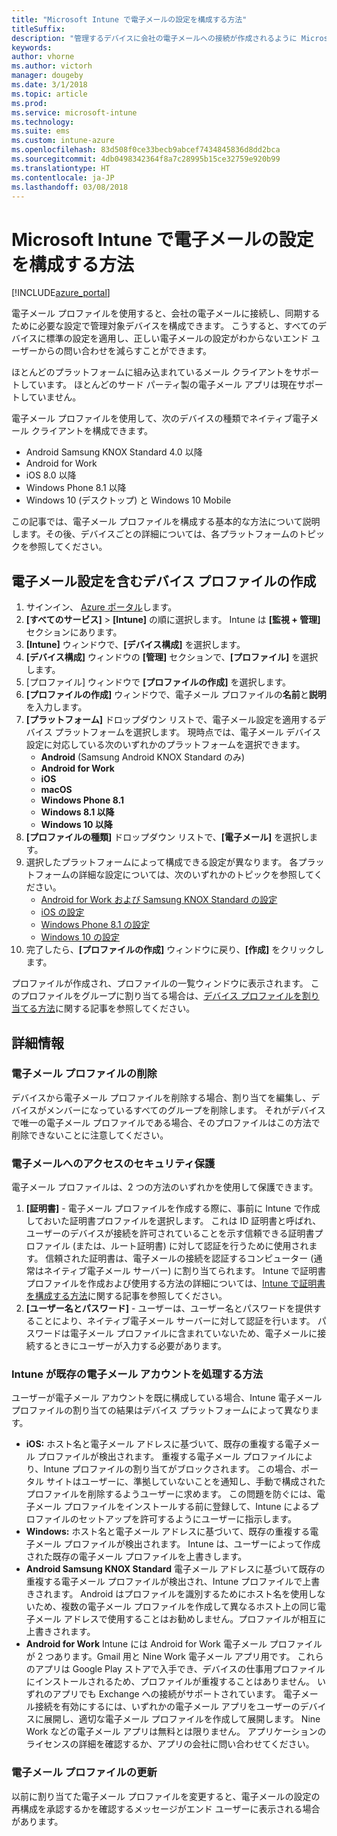 ```yaml
---
title: "Microsoft Intune で電子メールの設定を構成する方法"
titleSuffix: 
description: "管理するデバイスに会社の電子メールへの接続が作成されるように Microsoft Intune を構成する方法について説明します。"
keywords: 
author: vhorne
ms.author: victorh
manager: dougeby
ms.date: 3/1/2018
ms.topic: article
ms.prod: 
ms.service: microsoft-intune
ms.technology: 
ms.suite: ems
ms.custom: intune-azure
ms.openlocfilehash: 83d508f0ce33becb9abcef7434845836d8dd2bca
ms.sourcegitcommit: 4db0498342364f8a7c28995b15ce32759e920b99
ms.translationtype: HT
ms.contentlocale: ja-JP
ms.lasthandoff: 03/08/2018
---
```

# <a name="how-to-configure-email-settings-in-microsoft-intune"></a>Microsoft Intune で電子メールの設定を構成する方法

[!INCLUDE[azure_portal](./includes/azure_portal.md)]

電子メール プロファイルを使用すると、会社の電子メールに接続し、同期するために必要な設定で管理対象デバイスを構成できます。 こうすると、すべてのデバイスに標準の設定を適用し、正しい電子メールの設定がわからないエンド ユーザーからの問い合わせを減らすことができます。

ほとんどのプラットフォームに組み込まれているメール クライアントをサポートしています。 ほとんどのサード パーティ製の電子メール アプリは現在サポートしていません。

電子メール プロファイルを使用して、次のデバイスの種類でネイティブ電子メール クライアントを構成できます。

- Android Samsung KNOX Standard 4.0 以降
- Android for Work
- iOS 8.0 以降
- Windows Phone 8.1 以降
- Windows 10 (デスクトップ) と Windows 10 Mobile

この記事では、電子メール プロファイルを構成する基本的な方法について説明します。その後、デバイスごとの詳細については、各プラットフォームのトピックを参照してください。

## <a name="create-a-device-profile-containing-email-settings"></a>電子メール設定を含むデバイス プロファイルの作成

1. サインイン、 [Azure ポータル](https://portal.azure.com)します。
2. **[すべてのサービス]** > **[Intune]** の順に選択します。 Intune は **[監視 + 管理]** セクションにあります。
3. **[Intune]** ウィンドウで、**[デバイス構成]** を選択します。
2. **[デバイス構成]** ウィンドウの **[管理]** セクションで、**[プロファイル]** を選択します。
3. [プロファイル] ウィンドウで **[プロファイルの作成]** を選択します。
4. **[プロファイルの作成]** ウィンドウで、電子メール プロファイルの**名前**と**説明**を入力します。
5. **[プラットフォーム]** ドロップダウン リストで、電子メール設定を適用するデバイス プラットフォームを選択します。 現時点では、電子メール デバイス設定に対応している次のいずれかのプラットフォームを選択できます。
    - **Android** (Samsung Android KNOX Standard のみ)
    - **Android for Work**
    - **iOS**
    - **macOS**
    - **Windows Phone 8.1**
    - **Windows 8.1 以降**
    - **Windows 10 以降**
6. **[プロファイルの種類]** ドロップダウン リストで、**[電子メール]** を選択します。
7. 選択したプラットフォームによって構成できる設定が異なります。 各プラットフォームの詳細な設定については、次のいずれかのトピックを参照してください。
    - [Android for Work および Samsung KNOX Standard の設定](email-settings-android.md)
    - [iOS の設定](email-settings-ios.md)
    - [Windows Phone 8.1 の設定](email-settings-windows-phone-8-1.md)
    - [Windows 10 の設定](email-settings-windows-10.md)
8. 完了したら、**[プロファイルの作成]** ウィンドウに戻り、**[作成]** をクリックします。

プロファイルが作成され、プロファイルの一覧ウィンドウに表示されます。
このプロファイルをグループに割り当てる場合は、[デバイス プロファイルを割り当てる方法](device-profile-assign.md)に関する記事を参照してください。

## <a name="further-information"></a>詳細情報

### <a name="remove-an-email-profile"></a>電子メール プロファイルの削除

デバイスから電子メール プロファイルを削除する場合、割り当てを編集し、デバイスがメンバーになっているすべてのグループを削除します。 それがデバイスで唯一の電子メール プロファイルである場合、そのプロファイルはこの方法で削除できないことに注意してください。

### <a name="securing-email-access"></a>電子メールへのアクセスのセキュリティ保護

電子メール プロファイルは、2 つの方法のいずれかを使用して保護できます。

1. **[証明書]** - 電子メール プロファイルを作成する際に、事前に Intune で作成しておいた証明書プロファイルを選択します。 これは ID 証明書と呼ばれ、ユーザーのデバイスが接続を許可されていることを示す信頼できる証明書プロファイル (または、ルート証明書) に対して認証を行うために使用されます。 信頼された証明書は、電子メールの接続を認証するコンピューター (通常はネイティブ電子メール サーバー) に割り当てられます。
Intune で証明書プロファイルを作成および使用する方法の詳細については、[Intune で証明書を構成する方法](certificates-configure.md)に関する記事を参照してください。
2. **[ユーザー名とパスワード]** - ユーザーは、ユーザー名とパスワードを提供することにより、ネイティブ電子メール サーバーに対して認証を行います。
パスワードは電子メール プロファイルに含まれていないため、電子メールに接続するときにユーザーが入力する必要があります。


### <a name="how-intune-handles-existing-email-accounts"></a>Intune が既存の電子メール アカウントを処理する方法

ユーザーが電子メール アカウントを既に構成している場合、Intune 電子メール プロファイルの割り当ての結果はデバイス プラットフォームによって異なります。

- **iOS:** ホスト名と電子メール アドレスに基づいて、既存の重複する電子メール プロファイルが検出されます。 重複する電子メール プロファイルにより、Intune プロファイルの割り当てがブロックされます。 この場合、ポータル サイトはユーザーに、準拠していないことを通知し、手動で構成されたプロファイルを削除するようユーザーに求めます。 この問題を防ぐには、電子メール プロファイルをインストールする前に登録して、Intune によるプロファイルのセットアップを許可するようにユーザーに指示します。
- **Windows:** ホスト名と電子メール アドレスに基づいて、既存の重複する電子メール プロファイルが検出されます。 Intune は、ユーザーによって作成された既存の電子メール プロファイルを上書きします。
- **Android Samsung KNOX Standard** 電子メール アドレスに基づいて既存の重複する電子メール プロファイルが検出され、Intune プロファイルで上書きされます。
Android はプロファイルを識別するためにホスト名を使用しないため、複数の電子メール プロファイルを作成して異なるホスト上の同じ電子メール アドレスで使用することはお勧めしません。プロファイルが相互に上書きされます。
- **Android for Work** Intune には Android for Work 電子メール プロファイルが 2 つあります。Gmail 用と Nine Work 電子メール アプリ用です。 これらのアプリは Google Play ストアで入手でき、デバイスの仕事用プロファイルにインストールされるため、プロファイルが重複することはありません。 いずれのアプリでも Exchange への接続がサポートされています。 電子メール接続を有効にするには、いずれかの電子メール アプリをユーザーのデバイスに展開し、適切な電子メール プロファイルを作成して展開します。 Nine Work などの電子メール アプリは無料とは限りません。 アプリケーションのライセンスの詳細を確認するか、アプリの会社に問い合わせてください。

### <a name="update-an-email-profile"></a>電子メール プロファイルの更新

以前に割り当てた電子メール プロファイルを変更すると、電子メールの設定の再構成を承認するかを確認するメッセージがエンド ユーザーに表示される場合があります。
